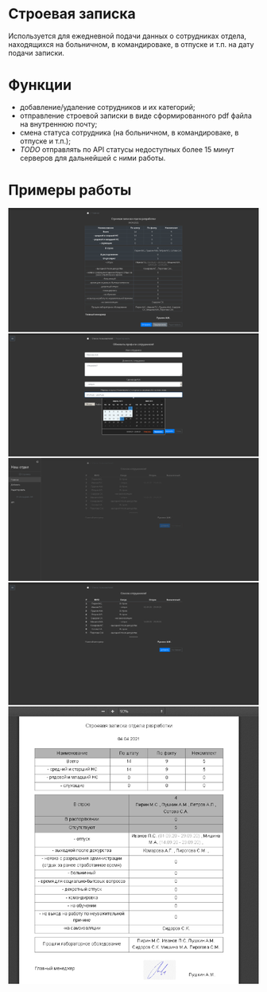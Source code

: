 # Строевая записка
Используется для ежедневной подачи данных о сотрудниках отдела, находящихся на больничном, в командироваке, в отпуске и т.п. на дату подачи записки.

# Функции
- добавление/удаление сотрудников и их категорий;
- отправление строевой записки в виде сформированного pdf файла на внутреннюю почту;
- смена статуса сотрудника (на больничном, в командироваке, в отпуске и т.п.);
- *TODO* отправлять по API статусы недоступных более 15 минут серверов для дальнейшей с ними работы.

# Примеры работы
![Иллюстрация1 к проекту](image_preview/home.png?raw=true)
![Иллюстрация2 к проекту](image_preview/edit_user.png)
![Иллюстрация3 к проекту](image_preview/tab.png)
![Иллюстрация4 к проекту](image_preview/list_users.png)
![Иллюстрация5 к проекту](image_preview/gen_pdf.png)